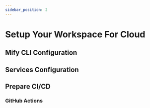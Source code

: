 ```yaml
---
sidebar_position: 2
---
```


# Setup Your Workspace For Cloud

## Mify CLI Configuration

## Services Configuration

## Prepare CI/CD

### GitHub Actions
